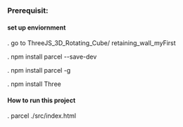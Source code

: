 ### Prerequisit:

#### set up enviornment

. go to ThreeJS_3D_Rotating_Cube/ retaining_wall_myFirst

. npm install parcel --save-dev

. npm install parcel -g

. npm install Three

#### How to run this project

. parcel ./src/index.html
